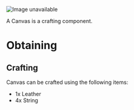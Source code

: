 ![Image unavailable](https://i.imgur.com/7R0UHUo.png)

A Canvas is a crafting component.

# Obtaining

## Crafting

Canvas can be crafted using the following items:

* 1x Leather
* 4x String